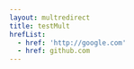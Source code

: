 ```yaml
---
layout: multredirect
title: testMult
hrefList:
  - href: 'http://google.com'
  - href: github.com
---
```


